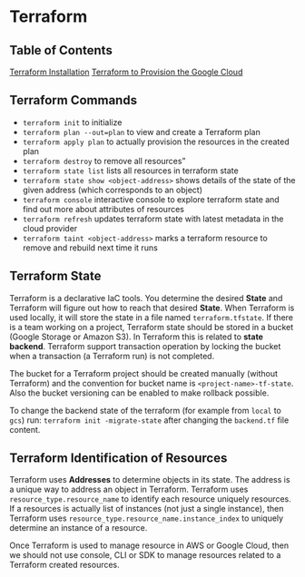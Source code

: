# Terraform

## Table of Contents
[Terraform Installation](01-Installation.md)
[Terraform to Provision the Google Cloud](terraform-google-cloud/index.md)


## Terraform Commands
- `terraform init` to initialize
- `terraform plan --out=plan` to view and create a Terraform plan
- `terraform apply plan` to actually provision the resources in the created plan
- `terraform destroy` to remove all resources”
- `terraform state list` lists all resources in terraform state
- `terraform state show <object-address>` shows details of the state of the given address (which corresponds to an object)
- `terraform console` interactive console to explore terraform state and find out more about attributes of resources
- `terraform refresh` updates terraform state with latest metadata in the cloud provider
- `terraform taint <object-address>` marks a terraform resource to remove and rebuild next time it runs


## Terraform State
Terraform is a declarative IaC tools. You determine the desired **State** and Terraform will figure out how to reach that desired **State**.
When Terraform is used locally, it will store the state in a file named `terraform.tfstate`. If there is a team working on a project, Terraform state should be stored in a bucket (Google Storage or Amazon S3). In Terraform this is related to **state backend**. Terraform support transaction operation by locking the bucket when a transaction (a Terraform run) is not completed.

The bucket for a Terraform project should be created manually (without Terraform) and the convention for bucket name is `<project-name>-tf-state`. Also the bucket versioning can be enabled to make rollback possible.

To change the backend state of the terraform (for example from `local` to `gcs`) run: `terraform init -migrate-state` after changing the `backend.tf` file content.


## Terraform Identification of Resources

Terraform uses **Addresses** to determine objects in its state. The address is a unique way to address an object in Terraform.
Terraform uses `resource_type.resource_name` to identify each resource uniquely resources.
If a resources is actually list of instances (not just a single instance), then Terraform uses `resource_type.resource_name.instance_index` to uniquely determine an instance of a resource.

Once Terraform is used to manage resource in AWS or Google Cloud, then we should not use console, CLI or SDK to manage resources related to a Terraform created resources.